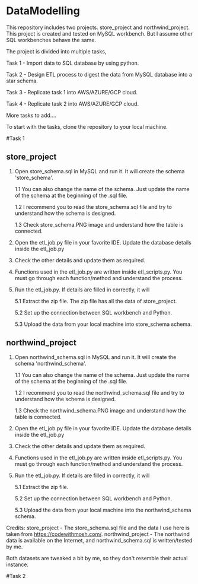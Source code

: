 # DataModelling
This repository includes two projects. store_project and northwind_project. This project is created and tested on MySQL workbench. But I assume other SQL workbenches behave the same.

The project is divided into multiple tasks, 

Task 1 - Import data to SQL database by using python.

Task 2 - Design ETL process to digest the data from MySQL database into a star schema. 

Task 3 - Replicate task 1 into AWS/AZURE/GCP cloud.

Task 4 - Replicate task 2 into AWS/AZURE/GCP cloud.

More tasks to add....

To start with the tasks, clone the repository to your local machine.

#Task 1

## store_project
1. Open store_schema.sql in MySQL and run it. It will create the schema 'store_schema'. 

    1.1 You can also change the name of the schema. Just update the name of the schema at the beginning of the .sql file.
   
    1.2 I recommend you to read the store_schema.sql file and try to understand how the schema is designed.
    
    1.3 Check store_schema.PNG image and understand how the table is connected.

2. Open the etl_job.py file in your favorite IDE. Update the database details inside the etl_job.py
3. Check the other details and update them as required.
4. Functions used in the etl_job.py are written inside etl_scripts.py. You must go through each function/method and understand the process.
5. Run the etl_job.py. If details are filled in correctly, it will

    5.1 Extract the zip file. The zip file has all the data of store_project.
    
    5.2 Set up the connection between SQL workbench and Python.
    
    5.3 Upload the data from your local machine into store_schema schema.


## northwind_project
1. Open northwind_schema.sql in MySQL and run it. It will create the schema 'northwind_schema'. 

    1.1 You can also change the name of the schema. Just update the name of the schema at the beginning of the .sql file.
    
    1.2 I recommend you to read the northwind_schema.sql file and try to understand how the schema is designed.
    
    1.3 Check the northwind_schema.PNG image and understand how the table is connected.

2. Open the etl_job.py file in your favorite IDE. Update the database details inside the etl_job.py
3. Check the other details and update them as required.
4. Functions used in the etl_job.py are written inside etl_scripts.py. You must go through each function/method and understand the process.
5. Run the etl_job.py. If details are filled in correctly, it will

    5.1 Extract the zip file.
    
    5.2 Set up the connection between SQL workbench and Python.
    
    5.3 Upload the data from your local machine into the northwind_schema schema.

Credits: 
store_project - The store_schema.sql file and the data I use here is taken from https://codewithmosh.com/. 
northwind_project - The northwind data is available on the Internet, and northwind_schema.sql is written/tested by me. 

Both datasets are tweaked a bit by me, so they don't resemble their actual instance.

#Task 2
